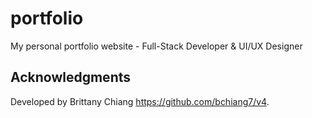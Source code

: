 # portfolio
My personal portfolio website - Full-Stack Developer &amp; UI/UX Designer
## Acknowledgments
Developed by Brittany Chiang https://github.com/bchiang7/v4.  
